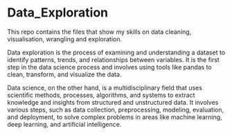 # Data_Exploration
This repo contains the files that show my skills on data cleaning, visualisation, wrangling and exploration. 

Data exploration is the process of examining and understanding a dataset to identify patterns, trends, and relationships between variables. It is the first step in the data science process and involves using tools like pandas to clean, transform, and visualize the data.


Data science, on the other hand, is a multidisciplinary field that uses scientific methods, processes, algorithms, and systems to extract knowledge and insights from structured and unstructured data. It involves various steps, such as data collection, preprocessing, modeling, evaluation, and deployment, to solve complex problems in areas like machine learning, deep learning, and artificial intelligence.
